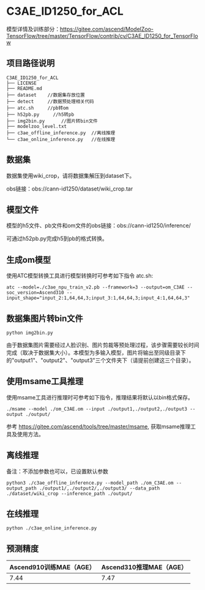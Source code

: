 # C3AE_ID1250_for_ACL

模型详情及训练部分：https://gitee.com/ascend/ModelZoo-TensorFlow/tree/master/TensorFlow/contrib/cv/C3AE_ID1250_for_TensorFlow

## 项目路径说明

```
C3AE_ID1250_for_ACL
├── LICENSE
├── README.md   
├── dataset    //数据集存放位置
├── detect     //数据预处理相关代码
├── atc.sh     //pb转om
├── h52pb.py 	 //h5转pb
├── img2bin.py      //图片转bin文件
├── modelzoo_level.txt 
├── c3ae_offline_inference.py  //离线推理
└── c3ae_online_inference.py   //在线推理
```

## 数据集

数据集使用wiki_crop，请将数据集解压到dataset下。

obs链接：obs://cann-id1250/dataset/wiki_crop.tar

## 模型文件

模型的h5文件、pb文件和om文件的obs链接：obs://cann-id1250/inference/

可通过h52pb.py完成h5到pb的格式转换。

## 生成om模型

使用ATC模型转换工具进行模型转换时可参考如下指令 atc.sh:

```
atc --model=./c3ae_npu_train_v2.pb --framework=3 --output=om_C3AE --soc_version=Ascend310 --input_shape="input_2:1,64,64,3;input_3:1,64,64,3;input_4:1,64,64,3"
```

## 数据集图片转bin文件

```
python img2bin.py
```

由于数据集图片需要经过人脸识别、图片剪裁等预处理过程，该步骤需要较长时间完成（取决于数据集大小）。本模型为多输入模型，图片将输出至同级目录下的"output1"、"output2"、"output3"三个文件夹下（请提前创建这三个目录）。

## 使用msame工具推理

使用msame工具进行推理时可参考如下指令，推理结果将默认以bin格式保存。

```
./msame --model ./om_C3AE.om --input ./output1,./output2,./output3 --output ./output/ 
```

参考 https://gitee.com/ascend/tools/tree/master/msame, 获取msame推理工具及使用方法。

## 离线推理

备注：不添加参数也可以，已设置默认参数

```
python3 ./c3ae_offline_inference.py --model_path ./om_C3AE.om --output_path ./output1/,./output2/,./output3/ --data_path ./dataset/wiki_crop --inference_path ./output/
```

## 在线推理

```
python ./c3ae_online_inference.py
```

## 预测精度

| Ascend910训练MAE（AGE） | Ascend310推理MAE（AGE） |
| ----------------------- | ----------------------- |
| 7.44                    | 7.47                    |

